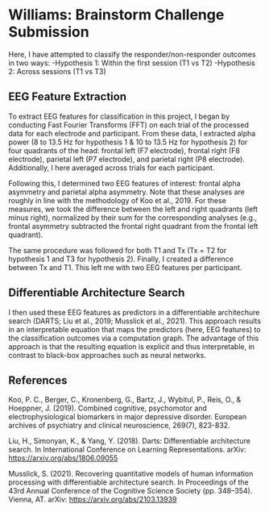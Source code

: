# Williams: Brainstorm Challenge Submission
Here, I have attempted to classify the responder/non-responder outcomes in two ways:
-Hypothesis 1: Within the first session (T1 vs T2)
-Hypothesis 2: Across sessions (T1 vs T3)
  
## EEG Feature Extraction
  To extract EEG features for classification in this project, I began by conducting Fast Fourier Transforms (FFT) on each trial of the processed data for each electrode and participant. From these data, I extracted alpha power (8 to 13.5 Hz for hypothesis 1 & 10 to 13.5 Hz for hypothesis 2) for four quadrants of the head: frontal left (F7 electrode), frontal right (F8 electrode), parietal left (P7 electrode), and parietal right (P8 electrode). Additionally, I here averaged across trials for each participant. 
  
  Following this, I determined two EEG features of interest: frontal alpha asymmetry and parietal alpha asymmetry. Note that these analyses are roughly in line with the methodology of Koo et al., 2019. For these measures, we took the difference between the left and right quadrants (left minus right), normalized by their sum for the corresponding analyses (e.g., frontal asymmetry subtracted the frontal right quadrant from the frontal left quadrant). 
  
  The same procedure was followed for both T1 and Tx (Tx = T2 for hypothesis 1 and T3 for hypothesis 2). Finally, I created a difference between Tx and T1. This left me with two EEG features per participant.
  
## Differentiable Architecture Search
  I then used these EEG features as predictors in a differentiable architechure search (DARTS; Liu et al., 2019; Musslick et al., 2021). This approach results in an interpretable equation that maps the predictors (here, EEG features) to the classification outcomes via a computation graph. The advantage of this approach is that the resulting equation is explicit and thus interpretable, in contrast to black-box approaches such as neural networks. 


## References

Koo, P. C., Berger, C., Kronenberg, G., Bartz, J., Wybitul, P., Reis, O., & Hoeppner, J. (2019). Combined cognitive, psychomotor and electrophysiological biomarkers in major depressive disorder. European archives of psychiatry and clinical neuroscience, 269(7), 823-832.

Liu, H., Simonyan, K., & Yang, Y. (2018). Darts: Differentiable architecture search. In International Conference on Learning Representations. arXiv: https://arxiv.org/abs/1806.09055

Musslick, S. (2021). Recovering quantitative models of human information processing with differentiable architecture search. In Proceedings of the 43rd Annual Conference of the Cognitive Science Society (pp. 348–354). Vienna, AT. arXiv: https://arxiv.org/abs/2103.13939
